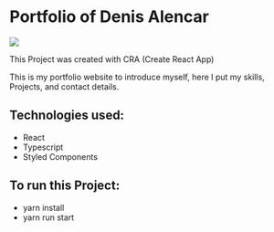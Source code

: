 # Portfolio of Denis Alencar

<img src ="https://github.com/CodeDenis/CodeDenis/blob/5920a79f4c5977332a67caf91125241cf0fc46b5/www.DenisAlencar.in.png" />
 
This Project was created with CRA (Create React App)

This is my portfolio website to introduce myself, here I put my skills, Projects, and contact details.

## Technologies used:
- React
- Typescript
- Styled Components
 
## To run this Project:
- yarn install
- yarn run start